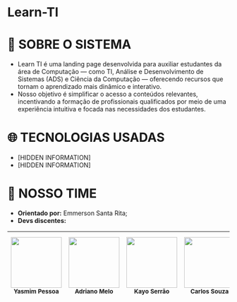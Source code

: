 # Learn-TI

# :speech_balloon: SOBRE O SISTEMA

* Learn TI é uma landing page desenvolvida para auxiliar estudantes da área de Computação — como TI, Análise e Desenvolvimento de Sistemas (ADS) e Ciência da Computação — oferecendo recursos que tornam o aprendizado mais dinâmico e interativo.
* Nosso objetivo é simplificar o acesso a conteúdos relevantes, incentivando a formação de profissionais qualificados por meio de uma experiência intuitiva e focada nas necessidades dos estudantes.

# :globe_with_meridians: TECNOLOGIAS USADAS
* [HIDDEN INFORMATION]
* [HIDDEN INFORMATION]

# :construction_worker: NOSSO TIME

* **Orientado por:** Emmerson Santa Rita;
* **Devs discentes:**

| <img src="https://github.com/user-attachments/assets/5f111e4c-1937-45b0-8ebb-db802f8744f4" width=115><br><sub>Yasmim Pessoa</sub> |  <img src="https://github.com/user-attachments/assets/9ae7d79f-95b9-4109-bea0-cfafd346cabd" width=115><br><sub>Adriano Melo</sub> |  <img src="https://github.com/user-attachments/assets/f9763529-d86b-4a47-bbfe-7cba7e1f3661" width=115><br><sub>Kayo Serrão</sub> | <img src="https://github.com/user-attachments/assets/41c14ea1-598b-4fae-acea-a6be7da0e52c" width=115><br><sub>Carlos Souza</sub> |  <img src="https://github.com/user-attachments/assets/da38c7b2-d906-47e6-98dc-ed1019ecfc12" width=115><br><sub>Gustavo Nunes</sub> |  <img src="https://github.com/user-attachments/assets/10da9496-316b-43bd-a517-efc246fc7dcf" width=115><br><sub>Gabriel Fernandes</sub> |
| :---: | :---: | :---: | :---: | :---: | :---:
